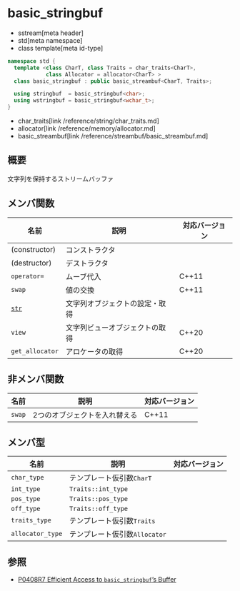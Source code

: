# basic_stringbuf
* sstream[meta header]
* std[meta namespace]
* class template[meta id-type]

```cpp
namespace std {
  template <class CharT, class Traits = char_traits<CharT>,
            class Allocator = allocator<CharT> >
  class basic_stringbuf : public basic_streambuf<CharT, Traits>;

  using stringbuf  = basic_stringbuf<char>;
  using wstringbuf = basic_stringbuf<wchar_t>;
}
```
* char_traits[link /reference/string/char_traits.md]
* allocator[link /reference/memory/allocator.md]
* basic_streambuf[link /reference/streambuf/basic_streambuf.md]

## 概要
文字列を保持するストリームバッファ


## メンバ関数

| 名前                            | 説明                                       | 対応バージョン |
|---------------------------------|--------------------------------------------|----------------|
| (constructor)                   | コンストラクタ                             | |
| (destructor)                    | デストラクタ                               | |
| `operator=`                     | ムーブ代入                                 | C++11 |
| `swap`                          | 値の交換                                   | C++11 |
| [`str`](basic_stringbuf/str.md) | 文字列オブジェクトの設定・取得             | |
| `view`                          | 文字列ビューオブジェクトの取得             | C++20 |
| `get_allocator`                 | アロケータの取得                           | C++20 |


## 非メンバ関数

| 名前   | 説明                          | 対応バージョン |
|--------|-------------------------------|----------------|
| `swap` | 2つのオブジェクトを入れ替える | C++11 |


## メンバ型

| 名前             | 説明                          | 対応バージョン |
|------------------|-------------------------------|----------------|
| `char_type`      | テンプレート仮引数`CharT`     | |
| `int_type`       | `Traits::int_type`            | |
| `pos_type`       | `Traits::pos_type`            | |
| `off_type`       | `Traits::off_type`            | |
| `traits_type`    | テンプレート仮引数`Traits`    | |
| `allocator_type` | テンプレート仮引数`Allocator` | |


## 参照
- [P0408R7 Efficient Access to `basic_stringbuf`’s Buffer](https://www.open-std.org/jtc1/sc22/wg21/docs/papers/2019/p0408r7.pdf)
